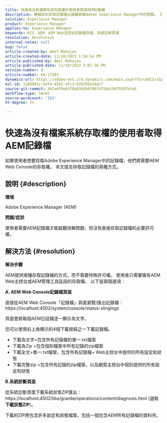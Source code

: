 ```yaml
---
title: 快速為沒有檔案系統存取權的使用者取得AEM記錄檔
description: 瞭解如何存取記錄檔以疑難排解Adobe Experience Manager中的問題。 您需要AEM Web主控台的存取權。
solution: Experience Manager
product: Experience Manager
applies-to: Experience Manager
keywords: KCS、AEM、AEM Web主控台記錄檔頁面、系統診斷頁面
resolution: Resolution
internal-notes: null
bug: false
article-created-by: Amol Mahajan
article-created-date: 11/10/2023 1:58:54 PM
article-published-by: Amol Mahajan
article-published-date: 11/10/2023 3:01:16 PM
version-number: 4
article-number: KA-17503
dynamics-url: https://adobe-ent.crm.dynamics.com/main.aspx?forceUCI=1&pagetype=entityrecord&etn=knowledgearticle&id=3ef38345-d17f-ee11-8179-6045bd006704
exl-id: 1185981c-6df4-4561-afc3-92635bbd4dcf
source-git-commit: 362aef9e63f8a0303b670074f58e19d75587bfeb
workflow-type: tm+mt
source-wordcount: '323'
ht-degree: 2%

---
```


# 快速為沒有檔案系統存取權的使用者取得AEM記錄檔


如果使用者想要存取Adobe Experience Manager中的記錄檔，他們將需要AEM Web Console的存取權。 本文提及存取記錄檔的兩種方式。

## 說明 {#description}


<b>環境</b>

Adobe Experience Manager (AEM)

<b>問題/症狀</b>

使用者需要AEM記錄檔才能疑難排解問題，但沒有直接存取記錄檔的必要許可權。


## 解決方法 {#resolution}


<b>解決步驟</b>

AEM提供兩種存取記錄檔的方式，而不需要特殊許可權。 使用者只需要擁有AEM Web主控台或AEM管理工具區段的存取權。 以下是兩個選項：

<b>A. AEM Web Console記錄檔頁面</b>

直接從AEM Web Console「記錄檔」頁面瀏覽/匯出記錄檔： https://localhost:4502/system/console/status-slinglogs

頁面會將每個AEM日誌檔逐一顯示為文字。

您可以使用右上角顯示的4個下載按鈕之一下載記錄檔。

- 下載為文字=包含所有記錄檔的單一.txt檔案
- 下載為Zip =包含個別檔案中所有記錄的zip檔案
- 下載全文=單一.txt檔案，包含所有記錄檔+ Web主控台中提供的所有設定和狀態
- 下載完整zip =包含所有記錄的zip檔案，以及網頁主控台中個別提供的所有設定和狀態


<b>B.系統診斷頁面</b>

從系統診斷頁面下載系統狀態ZIP匯出： https://localhost:4502/libs/granite/operations/content/diagnosis.html (選取 <b>下載狀態ZIP</b>)。

下載的ZIP將包含許多設定和狀態檔案，包括一個包含AEM所有記錄檔的資料夾。
